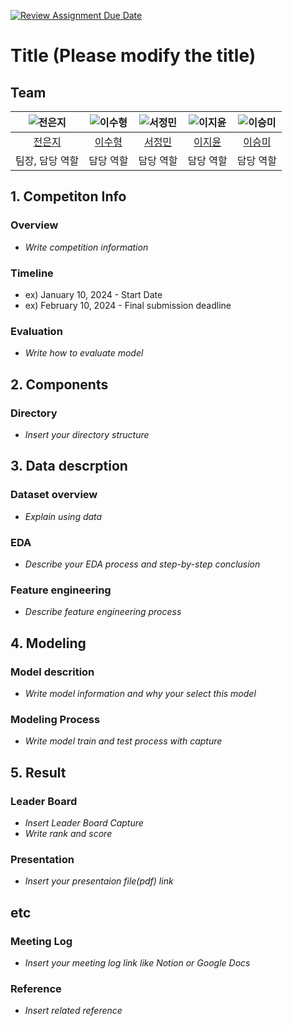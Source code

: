 [![Review Assignment Due Date](https://classroom.github.com/assets/deadline-readme-button-22041afd0340ce965d47ae6ef1cefeee28c7c493a6346c4f15d667ab976d596c.svg)](https://classroom.github.com/a/D1pZhJxu)
# Title (Please modify the title)

## Team

| ![전은지](https://ibb.co/PFS8KmC) | ![이수형](https://ibb.co/xfBZ2vP) | ![서정민](https://ibb.co/rkdXbzx) | ![이지윤](https://ibb.co/zRtwmXW) | ![이승미](https://ibb.co/R9dkmnS) |
| :--------------------------------------------------------------: | :--------------------------------------------------------------: | :--------------------------------------------------------------: | :--------------------------------------------------------------: | :--------------------------------------------------------------: |
|            [전은지](https://github.com/UpstageAILab)             |            [이수형](https://github.com/UpstageAILab)             |            [서정민](https://github.com/UpstageAILab)             |            [이지윤](https://github.com/UpstageAILab)             |            [이승미](https://github.com/UpstageAILab)             |
|                            팀장, 담당 역할                             |                            담당 역할                             |                            담당 역할                             |                            담당 역할                             |                            담당 역할                             |

## 1. Competiton Info

### Overview

- _Write competition information_

### Timeline

- ex) January 10, 2024 - Start Date
- ex) February 10, 2024 - Final submission deadline

### Evaluation

- _Write how to evaluate model_

## 2. Components

### Directory

- _Insert your directory structure_

## 3. Data descrption

### Dataset overview

- _Explain using data_

### EDA

- _Describe your EDA process and step-by-step conclusion_

### Feature engineering

- _Describe feature engineering process_

## 4. Modeling

### Model descrition

- _Write model information and why your select this model_

### Modeling Process

- _Write model train and test process with capture_

## 5. Result

### Leader Board

- _Insert Leader Board Capture_
- _Write rank and score_

### Presentation

- _Insert your presentaion file(pdf) link_

## etc

### Meeting Log

- _Insert your meeting log link like Notion or Google Docs_

### Reference

- _Insert related reference_
